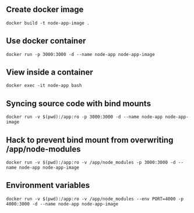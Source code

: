 ## Create docker image

```
docker build -t node-app-image .
```

## Use docker container

```
docker run -p 3000:3000 -d --name node-app node-app-image
```

## View inside a container

```
docker exec -it node-app bash
```

## Syncing source code with bind mounts

```
docker run -v $(pwd):/app:ro -p 3000:3000 -d --name node-app node-app-image
```

## Hack to prevent bind mount from overwriting /app/node-modules

```
docker run -v $(pwd):/app:ro -v /app/node_modules -p 3000:3000 -d --name node-app node-app-image
```

## Environment variables

```
docker run -v $(pwd):/app:ro -v /app/node_modules --env PORT=4000 -p 4000:3000 -d --name node-app node-app-image
```